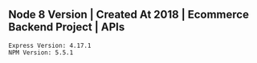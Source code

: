 ## Node 8 Version | Created At 2018 | Ecommerce Backend Project | APIs

    Express Version: 4.17.1
    NPM Version: 5.5.1